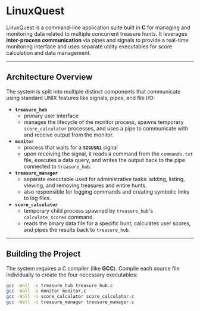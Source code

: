 # LinuxQuest

LinuxQuest is a command-line application suite built in **C** for managing and monitoring data related to multiple concurrent treasure hunts. It leverages **inter-process communication** via pipes and signals to provide a real-time monitoring interface and uses separate utility executables for score calculation and data management.

---

## Architecture Overview

The system is split into multiple distinct components that communicate using standard UNIX features like signals, pipes, and file I/O:

* **`treasure_hub`**
    * primary user interface
    * manages the lifecycle of the monitor process, spawns temporary `score_calculator` processes, and uses a pipe to communicate with and receive output from the monitor.
* **`monitor`**
    * process that waits for a **`SIGUSR1`** signal
    * upon receiving the signal, it reads a command from the `commands.txt` file, executes a data query, and writes the output back to the pipe connected to `treasure_hub`.
* **`treasure_manager`**
    * separate executable used for administrative tasks: adding, listing, viewing, and removing treasures and entire hunts.
    * also responsible for logging commands and creating symbolic links to log files.
* **`score_calculator`**
    * temporary child process spawned by `treasure_hub`'s `calculate_scores` command.
    * reads the binary data file for a specific hunt, calculates user scores, and pipes the results back to `treasure_hub`.

---

## Building the Project

The system requires a C compiler (like **GCC**). Compile each source file individually to create the four necessary executables:

```bash
gcc -Wall -o treasure_hub treasure_hub.c
gcc -Wall -o monitor monitor.c
gcc -Wall -o score_calculator score_calculator.c
gcc -Wall -o treasure_manager treasure_manager.c
